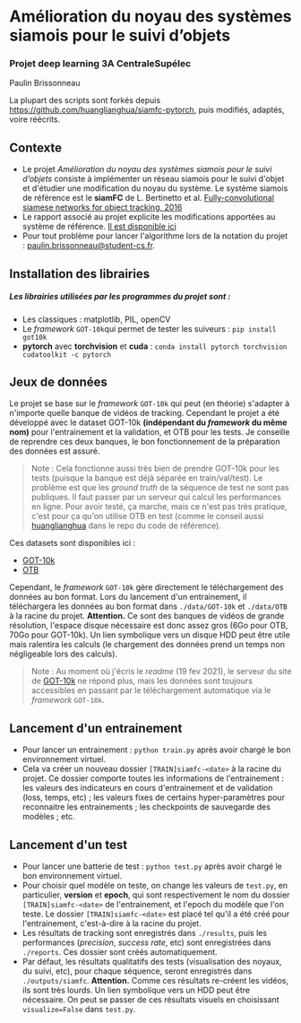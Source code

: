 # Amélioration du noyau des systèmes siamois pour le suivi d’objets
### Projet deep learning 3A CentraleSupélec

Paulin Brissonneau

La plupart des scripts sont forkés depuis https://github.com/huanglianghua/siamfc-pytorch, puis modifiés, adaptés, voire réécrits.

## Contexte

- Le projet *Amélioration du noyau des systèmes siamois pour le suivi d’objets* consiste à implémenter un réseau siamois pour le suivi d'objet et d'étudier une modification du noyau du système. Le système siamois de référence est le **siamFC** de L. Bertinetto et al. [Fully-convolutional siamese networks for object tracking, 2016](https://arxiv.org/pdf/1606.09549.pdf)
- Le rapport associé au projet explicite les modifications apportées au système de référence. [Il est disponible ici](https://github.com/PaulinBrissonneau/siamfc/blob/main/rapport/rapport.pdf)
- Pour tout problème pour lancer l'algorithme lors de la notation du projet : paulin.brissonneau@student-cs.fr.

## Installation des librairies

##### Les librairies utilisées par les programmes du projet sont :
- Les classiques : matplotlib, PIL, openCV
- Le *framework* `GOT-10k`qui permet de tester les suiveurs : `pip install got10k`
- **pytorch** avec **torchvision** et **cuda** : `conda install pytorch torchvision cudatoolkit -c pytorch`

## Jeux de données

Le projet se base sur le *framework* `GOT-10k` qui peut (en théorie) s'adapter à n'importe quelle banque de vidéos de tracking. Cependant le projet a été développé avec le dataset GOT-10k **(indépendant du *framework* du même nom)** pour l'entrainement et la validation, et OTB pour les tests. Je conseille de reprendre ces deux banques, le bon fonctionnement de la préparation des données est assuré.

> Note : Cela fonctionne aussi très bien de prendre GOT-10k pour les tests (puisque la banque est déjà séparée en train/val/test). Le problème est que les *ground truth* de la séquence de test ne sont pas publiques. Il faut passer par un serveur qui calcul les performances en ligne. Pour avoir testé, ça marche, mais ce n'est pas très pratique, c'est pour ça qu'on utilise OTB en test (comme le conseil aussi [huanglianghua](https://github.com/huanglianghua/siamfc-pytorch) dans le repo du code de référence).

Ces datasets sont disponibles ici :
- [GOT-10k](http://got-10k.aitestunion.com)
- [OTB](http://cvlab.hanyang.ac.kr/tracker_benchmark/datasets.html)

Cependant, le *framework* `GOT-10k` gère directement le téléchargement des données au bon format. Lors du lancement d'un entrainement, il téléchargera les données au bon format dans `./data/GOT-10k` et `./data/OTB` à la racine du projet.
**Attention.** Ce sont des banques de vidéos de grande résolution, l'espace disque nécessaire est donc assez gros (6Go pour OTB, 70Go pour GOT-10k). Un lien symbolique vers un disque HDD peut être utile mais ralentira les calculs (le chargement des données prend un temps non négligeable lors des calculs). 

> Note : Au moment où j'écris le *readme* (19 fev 2021), le serveur du site de [GOT-10k](http://got-10k.aitestunion.com) ne répond plus, mais les données sont toujours accessibles en passant par le téléchargement automatique via le *framework* `GOT-10k`.

## Lancement d'un entrainement

- Pour lancer un entrainement : `python train.py` après avoir chargé le bon environnement virtuel.
- Cela va créer un nouveau dossier `[TRAIN]siamfc-<date>` à la racine du projet. Ce dossier comporte toutes les informations de l'entrainement : les valeurs des indicateurs en cours d'entrainement et de validation (loss, temps, etc) ; les valeurs fixes de certains hyper-paramètres pour reconnaitre les entrainements ; les checkpoints de sauvegarde des modèles ; etc.

## Lancement d'un test

- Pour lancer une batterie de test : `python test.py` après avoir chargé le bon environnement virtuel.
- Pour choisir quel modèle on teste, on change les valeurs de `test.py`, en particulier, **version** et **epoch**, qui sont respectivement le nom du dossier `[TRAIN]siamfc-<date>` de l'entrainement, et l'epoch du modèle que l'on teste. Le dossier `[TRAIN]siamfc-<date>` est placé tel qu'il a été créé pour l'entrainement, c'est-à-dire à la racine du projet.
- Les résultats de tracking sont enregistrés dans `./results`, puis les performances (*precision*, *success rate*, etc) sont enregistrées dans `./reports`. Ces dossier sont créés automatiquement.
- Par défaut, les résultats qualitatifs des tests (visualisation des noyaux, du suivi, etc), pour chaque séquence, seront enregistrés dans `./outputs/siamfc`. **Attention.** Comme ces résultats re-créent les vidéos, ils sont très lourds. Un lien symbolique vers un HDD peut être nécessaire. On peut se passer de ces résultats visuels en choisissant `visualize=False` dans `test.py`.
